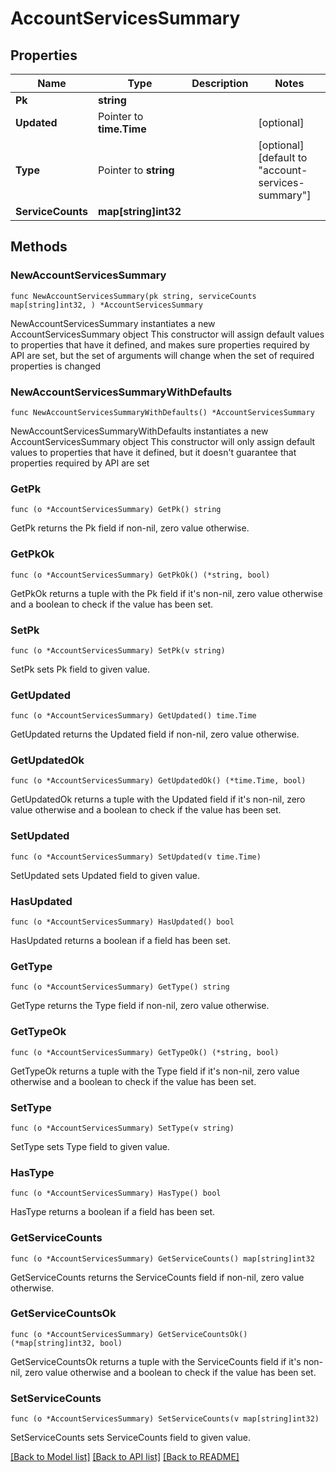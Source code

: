 # AccountServicesSummary

## Properties

Name | Type | Description | Notes
------------ | ------------- | ------------- | -------------
**Pk** | **string** |  | 
**Updated** | Pointer to **time.Time** |  | [optional] 
**Type** | Pointer to **string** |  | [optional] [default to "account-services-summary"]
**ServiceCounts** | **map[string]int32** |  | 

## Methods

### NewAccountServicesSummary

`func NewAccountServicesSummary(pk string, serviceCounts map[string]int32, ) *AccountServicesSummary`

NewAccountServicesSummary instantiates a new AccountServicesSummary object
This constructor will assign default values to properties that have it defined,
and makes sure properties required by API are set, but the set of arguments
will change when the set of required properties is changed

### NewAccountServicesSummaryWithDefaults

`func NewAccountServicesSummaryWithDefaults() *AccountServicesSummary`

NewAccountServicesSummaryWithDefaults instantiates a new AccountServicesSummary object
This constructor will only assign default values to properties that have it defined,
but it doesn't guarantee that properties required by API are set

### GetPk

`func (o *AccountServicesSummary) GetPk() string`

GetPk returns the Pk field if non-nil, zero value otherwise.

### GetPkOk

`func (o *AccountServicesSummary) GetPkOk() (*string, bool)`

GetPkOk returns a tuple with the Pk field if it's non-nil, zero value otherwise
and a boolean to check if the value has been set.

### SetPk

`func (o *AccountServicesSummary) SetPk(v string)`

SetPk sets Pk field to given value.


### GetUpdated

`func (o *AccountServicesSummary) GetUpdated() time.Time`

GetUpdated returns the Updated field if non-nil, zero value otherwise.

### GetUpdatedOk

`func (o *AccountServicesSummary) GetUpdatedOk() (*time.Time, bool)`

GetUpdatedOk returns a tuple with the Updated field if it's non-nil, zero value otherwise
and a boolean to check if the value has been set.

### SetUpdated

`func (o *AccountServicesSummary) SetUpdated(v time.Time)`

SetUpdated sets Updated field to given value.

### HasUpdated

`func (o *AccountServicesSummary) HasUpdated() bool`

HasUpdated returns a boolean if a field has been set.

### GetType

`func (o *AccountServicesSummary) GetType() string`

GetType returns the Type field if non-nil, zero value otherwise.

### GetTypeOk

`func (o *AccountServicesSummary) GetTypeOk() (*string, bool)`

GetTypeOk returns a tuple with the Type field if it's non-nil, zero value otherwise
and a boolean to check if the value has been set.

### SetType

`func (o *AccountServicesSummary) SetType(v string)`

SetType sets Type field to given value.

### HasType

`func (o *AccountServicesSummary) HasType() bool`

HasType returns a boolean if a field has been set.

### GetServiceCounts

`func (o *AccountServicesSummary) GetServiceCounts() map[string]int32`

GetServiceCounts returns the ServiceCounts field if non-nil, zero value otherwise.

### GetServiceCountsOk

`func (o *AccountServicesSummary) GetServiceCountsOk() (*map[string]int32, bool)`

GetServiceCountsOk returns a tuple with the ServiceCounts field if it's non-nil, zero value otherwise
and a boolean to check if the value has been set.

### SetServiceCounts

`func (o *AccountServicesSummary) SetServiceCounts(v map[string]int32)`

SetServiceCounts sets ServiceCounts field to given value.



[[Back to Model list]](../README.md#documentation-for-models) [[Back to API list]](../README.md#documentation-for-api-endpoints) [[Back to README]](../README.md)


